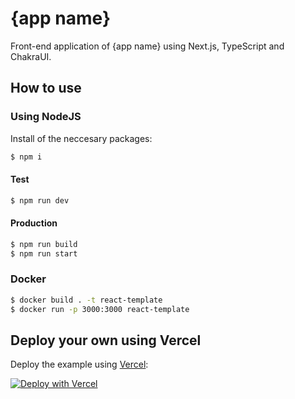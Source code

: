 # {app name}
Front-end application of {app name} using Next.js, TypeScript and ChakraUI.

## How to use
### Using NodeJS
Install of the neccesary packages:
```bash
$ npm i
```

#### Test
```bash
$ npm run dev
```

#### Production
```bash
$ npm run build
$ npm run start
```

### Docker
```bash
$ docker build . -t react-template
$ docker run -p 3000:3000 react-template
```

## Deploy your own using Vercel

Deploy the example using [Vercel](https://vercel.com?utm_source=github&utm_medium=readme&utm_campaign=next-example):

[![Deploy with Vercel](https://vercel.com/button)](https://vercel.com/new/git/external?repository-url=https://github.com/vercel/next.js/tree/canary/examples/with-chakra-ui-typescript&project-name=with-chakra-ui-typescript&repository-name=with-chakra-ui-typescript)
